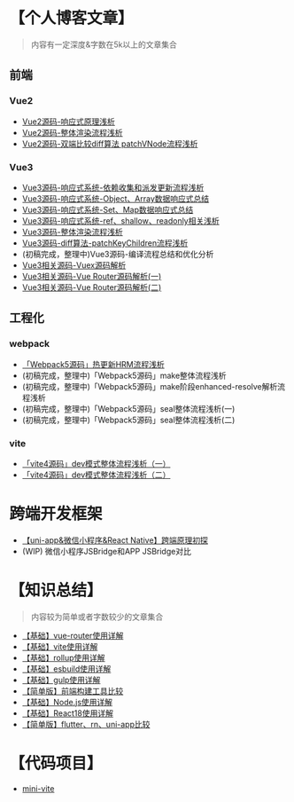 # 【个人博客文章】
> 内容有一定深度&字数在5k以上的文章集合
## 前端
### Vue2
- [Vue2源码-响应式原理浅析](https://juejin.cn/post/7179389498860503099)
- [Vue2源码-整体渲染流程浅析](https://juejin.cn/post/7179782616776704060)
- [Vue2源码-双端比较diff算法 patchVNode流程浅析](https://juejin.cn/post/7179469444945543229)

### Vue3
- [Vue3源码-响应式系统-依赖收集和派发更新流程浅析](https://juejin.cn/post/7177613948907159607)
- [Vue3源码-响应式系统-Object、Array数据响应式总结](https://juejin.cn/post/7176490314419421239)
- [Vue3源码-响应式系统-Set、Map数据响应式总结](https://juejin.cn/post/7176681565051682873)
- [Vue3源码-响应式系统-ref、shallow、readonly相关浅析](https://juejin.cn/post/7177178450287919162)
- [Vue3源码-整体渲染流程浅析](https://juejin.cn/post/7179851550943084603)
- [Vue3源码-diff算法-patchKeyChildren流程浅析](https://juejin.cn/post/7179469444945543229)
- (初稿完成，整理中)Vue3源码-编译流程总结和优化分析
- [Vue3相关源码-Vuex源码解析](https://segmentfault.com/a/1190000043686292)
- [Vue3相关源码-Vue Router源码解析(一)](https://juejin.cn/post/7215967109184503864)
- [Vue3相关源码-Vue Router源码解析(二)](https://juejin.cn/post/7215967453931077692)

## 工程化
### webpack
- [「Webpack5源码」热更新HRM流程浅析](https://juejin.cn/post/7182087193958023226)
- (初稿完成，整理中)「Webpack5源码」make整体流程浅析
- (初稿完成，整理中)「Webpack5源码」make阶段enhanced-resolve解析流程浅析
- (初稿完成，整理中)「Webpack5源码」seal整体流程浅析(一)
- (初稿完成，整理中)「Webpack5源码」seal整体流程浅析(二)

### vite
- [「vite4源码」dev模式整体流程浅析（一）](https://segmentfault.com/a/1190000043673403)
- [「vite4源码」dev模式整体流程浅析（二）](https://segmentfault.com/a/1190000043674823)


# 跨端开发框架
- [【uni-app&微信小程序&React Native】跨端原理初探](https://segmentfault.com/a/1190000043700260)
- (WIP) 微信小程序JSBridge和APP JSBridge对比


# 【知识总结】
> 内容较为简单或者字数较少的文章集合
- [【基础】vue-router使用详解](https://github.com/wbccb/Frontend-Articles/issues/5)
- [【基础】vite使用详解](https://github.com/wbccb/Frontend-Articles/issues/6)
- [【基础】rollup使用详解](https://github.com/wbccb/Frontend-Articles/issues/7)
- [【基础】esbuild使用详解](https://github.com/wbccb/Frontend-Articles/issues/8)
- [【基础】gulp使用详解](https://github.com/wbccb/Frontend-Articles/issues/9)
- [【简单版】前端构建工具比较](https://github.com/wbccb/Frontend-Articles/issues/12)
- [【基础】Node.js使用详解](https://github.com/wbccb/Frontend-Articles/issues/11)
- [【基础】React18使用详解](https://github.com/wbccb/Frontend-Articles/issues/13)
- [【简单版】flutter、rn、uni-app比较](https://github.com/wbccb/Frontend-Articles/issues/14)


# 【代码项目】
- [mini-vite](https://github.com/wbccb/mini-vite)
